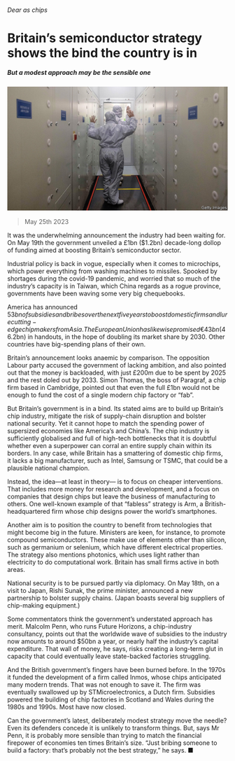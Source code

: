 ###### Dear as chips

# Britain’s semiconductor strategy shows the bind the country is in 

##### But a modest approach may be the sensible one 

![image](images/20230527_BRP005.jpg) 

> May 25th 2023 

It was the underwhelming announcement the industry had been waiting for. On May 19th the government unveiled a £1bn ($1.2bn) decade-long dollop of funding aimed at boosting Britain’s semiconductor sector. 

Industrial policy is back in vogue, especially when it comes to microchips, which power everything from washing machines to missiles. Spooked by shortages during the covid-19 pandemic, and worried that so much of the industry’s capacity is in Taiwan, which China regards as a rogue province, governments have been waving some very big chequebooks. 

America has announced $53bn of subsidies and bribes over the next five years to boost domestic firms and lure cutting-edge chipmakers from Asia. The European Union has likewise promised €43bn ($46.2bn) in handouts, in the hope of doubling its market share by 2030. Other countries have big-spending plans of their own.

Britain’s announcement looks anaemic by comparison. The opposition Labour party accused the government of lacking ambition, and also pointed out that the money is backloaded, with just £200m due to be spent by 2025 and the rest doled out by 2033. Simon Thomas, the boss of Paragraf, a chip firm based in Cambridge, pointed out that even the full £1bn would not be enough to fund the cost of a single modern chip factory or “fab”.

But Britain’s government is in a bind. Its stated aims are to build up Britain’s chip industry, mitigate the risk of supply-chain disruption and bolster national security. Yet it cannot hope to match the spending power of supersized economies like America’s and China’s. The chip industry is sufficiently globalised and full of high-tech bottlenecks that it is doubtful whether even a superpower can corral an entire supply chain within its borders. In any case, while Britain has a smattering of domestic chip firms, it lacks a big manufacturer, such as Intel, Samsung or TSMC, that could be a plausible national champion. 

Instead, the idea—at least in theory— is to focus on cheaper interventions. That includes more money for research and development, and a focus on companies that design chips but leave the business of manufacturing to others. One well-known example of that “fabless” strategy is Arm, a British-headquartered firm whose chip designs power the world’s smartphones. 

Another aim is to position the country to benefit from technologies that might become big in the future. Ministers are keen, for instance, to promote compound semiconductors. These make use of elements other than silicon, such as germanium or selenium, which have different electrical properties. The strategy also mentions photonics, which uses light rather than electricity to do computational work. Britain has small firms active in both areas.

National security is to be pursued partly via diplomacy. On May 18th, on a visit to Japan, Rishi Sunak, the prime minister, announced a new partnership to bolster supply chains. (Japan boasts several big suppliers of chip-making equipment.)

Some commentators think the government’s understated approach has merit. Malcolm Penn, who runs Future Horizons, a chip-industry consultancy, points out that the worldwide wave of subsidies to the industry now amounts to around $50bn a year, or nearly half the industry’s capital expenditure. That wall of money, he says, risks creating a long-term glut in capacity that could eventually leave state-backed factories struggling. 

And the British government’s fingers have been burned before. In the 1970s it funded the development of a firm called Inmos, whose chips anticipated many modern trends. That was not enough to save it. The firm was eventually swallowed up by STMicroelectronics, a Dutch firm. Subsidies powered the building of chip factories in Scotland and Wales during the 1980s and 1990s. Most have now closed.

Can the government’s latest, deliberately modest strategy move the needle? Even its defenders concede it is unlikely to transform things. But, says Mr Penn, it is probably more sensible than trying to match the financial firepower of economies ten times Britain’s size. “Just bribing someone to build a factory: that’s probably not the best strategy,” he says. ■


